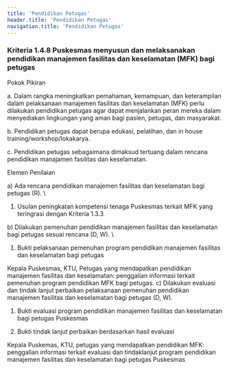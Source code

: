 ```yaml
---
title: 'Pendidikan Petugas'
header.title: 'Pendidikan Petugas'
navigation.title: 'Pendidikan Petugas'
---
```


### Kriteria 1.4.8 Puskesmas menyusun dan melaksanakan pendidikan manajemen fasilitas dan keselamatan (MFK) bagi petugas 



Pokok Pikiran 

a. Dalam rangka meningkatkan pemahaman, kemampuan, dan keterampilan dalam pelaksanaan manajemen fasilitas dan keselamatan (MFK) perlu dilakukan pendidikan petugas agar dapat menjalankan peran mereka dalam menyediakan lingkungan yang aman bagi pasien, petugas, dan masyarakat. 

b. Pendidikan petugas dapat  berupa  edukasi,  pelatihan, dan in house training/workshop/lokakarya. 

c. Pendidikan petugas sebagaimana dimaksud tertuang dalam rencana pendidikan manajamen fasilitas dan keselamatan. 
 
Elemen Penilaian 




 a) Ada rencana pendidikan manajemen fasilitas dan keselamatan bagi petugas (R).  \




1. Usulan peningkatan kompetensi tenaga Puskesmas terkait MFK yang teringrasi dengan Kriteria 
1.3.3 




 b) Dilakukan pemenuhan pendidikan manajemen fasilitas dan keselamatan bagi petugas sesuai rencana (D, W).  \




1. Bukti pelaksanaan pemenuhan program pendidikan manajemen 
fasilitas dan keselamatan bagi petugas 
 
Kepala Puskesmas, KTU, Petugas yang mendapatkan pendidikan manajemen fasilitas dan keselamatan: penggalian informasi terkait pemenuhan program pendidikan MFK bagi petugas. 
c) Dilakukan evaluasi dan tindak lanjut perbaikan pelaksanaan pemenuhan pendidikan manajemen fasilitas dan keselamatan bagi petugas (D, W).
1. Bukti evaluasi program pendidikan manajemen 
fasilitas dan keselamatan bagi petugas Puskesmas



2. Bukti tindak lanjut perbaikan berdasarkan hasil evaluasi



Kepala Puskemas, KTU, petugas yang mendapatkan pendidikan MFK: penggalian informasi terkait evaluasi dan tindaklanjut program pendidikan manajemen fasilitas dan keselamatan bagi petugas Puskesmas 






